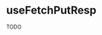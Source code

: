 useFetchPutResp
=========================================================================================

TODO
